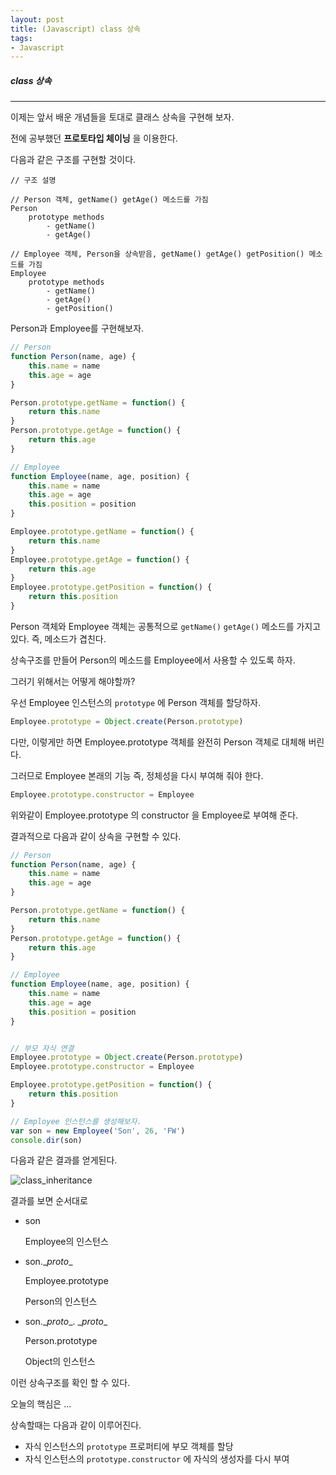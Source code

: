```yaml
---
layout: post
title: (Javascript) class 상속
tags:
- Javascript
---
```




##### class 상속

---



이제는 앞서 배운 개념들을 토대로 클래스 상속을 구현해 보자.

전에 공부했던 **프로토타입 체이닝** 을 이용한다.



다음과 같은 구조를 구현할 것이다.

```
// 구조 설명

// Person 객체, getName() getAge() 메소드를 가짐
Person 
	prototype methods
		- getName()
		- getAge()
		
// Employee 객체, Person을 상속받음, getName() getAge() getPosition() 메소드를 가짐
Employee
	prototype methods
		- getName()
		- getAge()
		- getPosition()
```



Person과 Employee를 구현해보자.

```javascript
// Person
function Person(name, age) {
    this.name = name
    this.age = age
}

Person.prototype.getName = function() {
    return this.name
}
Person.prototype.getAge = function() {
    return this.age
}

// Employee
function Employee(name, age, position) {
    this.name = name
    this.age = age
    this.position = position
}

Employee.prototype.getName = function() {
    return this.name
}
Employee.prototype.getAge = function() {
    return this.age
}
Employee.prototype.getPosition = function() {
    return this.position
}
```



Person 객체와 Employee 객체는 공통적으로 `getName()`  `getAge()` 메소드를 가지고 있다. 즉, 메소드가 겹친다.

상속구조를 만들어 Person의 메소드를 Employee에서 사용할 수 있도록 하자.

그러기 위해서는 어떻게 해야할까?



우선 Employee 인스턴스의 `prototype` 에 Person 객체를 할당하자.

```javascript
Employee.prototype = Object.create(Person.prototype)
```

다만, 이렇게만 하면 Employee.prototype 객체를 완전히 Person 객체로 대체해 버린다.

그러므로 Employee 본래의 기능 즉, 정체성을 다시 부여해 줘야 한다. 

```javascript
Employee.prototype.constructor = Employee
```

위와같이 Employee.prototype 의 constructor 을 Employee로 부여해 준다.



결과적으로 다음과 같이 상속을 구현할 수 있다.

```javascript
// Person
function Person(name, age) {
    this.name = name
    this.age = age
}

Person.prototype.getName = function() {
    return this.name
}
Person.prototype.getAge = function() {
    return this.age
}

// Employee
function Employee(name, age, position) {
    this.name = name
    this.age = age
    this.position = position
}


// 부모 자식 연결
Employee.prototype = Object.create(Person.prototype)
Employee.prototype.constructor = Employee

Employee.prototype.getPosition = function() {
    return this.position
}

// Employee 인스턴스를 생성해보자.
var son = new Employee('Son', 26, 'FW')
console.dir(son)
```



다음과 같은 결과를 얻게된다.



![class_inheritance](https://user-images.githubusercontent.com/28145780/45065889-a2870080-b0f6-11e8-88c9-41fab4dd2775.png)

결과를 보면 순서대로

- son

  Employee의 인스턴스

- son.\__proto__

  Employee.prototype

  Person의 인스턴스

- son.\__proto__. \__proto__

  Person.prototype

  Object의 인스턴스

이런 상속구조를 확인 할 수 있다.



오늘의 핵심은 ...

상속할때는 다음과 같이 이루어진다.

- 자식 인스턴스의 `prototype` 프로퍼티에 부모 객체를 할당
- 자식 인스턴스의 `prototype.constructor` 에 자식의 생성자를 다시 부여



